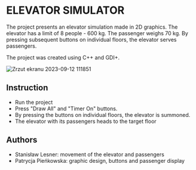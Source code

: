 # ELEVATOR SIMULATOR

The project presents an elevator simulation made in 2D graphics. The elevator has a limit of 8 people - 600 kg. The passenger weighs 70 kg. By pressing subsequent buttons on individual floors, the elevator serves passengers. 

The project was created using C++ and GDI+.

![Zrzut ekranu 2023-09-12 111851](https://github.com/jwszol-classes/tp2023-KSztusio/assets/129986721/7ea347ba-0509-41f3-b59e-20063f77ba49)


## Instruction
- Run the project
- Press "Draw All" and "Timer On" buttons.
- By pressing the buttons on individual floors, the elevator is summoned.
- The elevator with its passengers heads to the target floor


## Authors
- Stanisław Lesner: movement of the elevator and passengers
- Patrycja Pieńkowska: graphic design, buttons and passenger display
